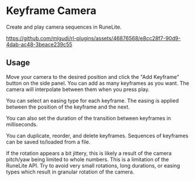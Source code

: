 # Keyframe Camera
Create and play camera sequences in RuneLite.

https://github.com/mlgudi/rl-plugins/assets/46876568/e8cc28f7-90d9-4dab-ac48-3beace239c55

## Usage

Move your camera to the desired position and click the "Add Keyframe" button on the side panel. You can add as many keyframes as you want. The camera will interpolate between them when you press play.

You can select an easing type for each keyframe. The easing is applied between the position of the keyframe and the next.

You can also set the duration of the transition between keyframes in milliseconds.

You can duplicate, reorder, and delete keyframes. Sequences of keyframes can be saved to/loaded from a file.

If the rotation appears a bit jittery, this is likely a result of the camera pitch/yaw being limited to whole numbers. This is a limitation of the RuneLite API. Try to avoid very small rotations, long durations, or easing types which result in granular rotation of the camera.
